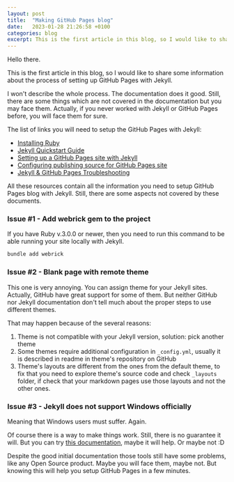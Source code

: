 ```yaml
---
layout: post
title:  "Making GitHub Pages blog"
date:   2023-01-28 21:26:58 +0100
categories: blog
excerpt: This is the first article in this blog, so I would like to share some information about the process of setting up GitHub Pages with Jekyll.
---
```


Hello there.

This is the first article in this blog, so I would like to share 
some information about the process 
of setting up GitHub Pages with Jekyll.

I won't describe the whole process. The documentation does it good.
Still, there are some things which are not covered in the documentation
but you may face them. Actually, if you never worked with Jekyll or
GitHub Pages before, you will face them for sure. 

The list of links you will need to setup the GitHub Pages with Jekyll:

- [Installing Ruby][installing-ruby]
- [Jekyll Quickstart Guide][jekyll-docs]
- [Setting up a GitHub Pages site with Jekyll][jekyll-ghp-setup-doc]
- [Configuring publishing source for GitHub Pages site][ghp-publishing-source]
- [Jekyll & GitHub Pages Troubleshooting][ghp-troubleshooting]

All these resources contain all the information you need to setup GitHub Pages blog with Jekyll.
Still, there are some aspects not covered by these documents.

### Issue #1 - Add webrick gem to the project

If you have Ruby v.3.0.0 or newer, then you need to run this command to be able
running your site locally with Jekyll.

```ruby
bundle add webrick
```

### Issue #2 - Blank page with remote theme

This one is very annoying. You can assign theme for your Jekyll sites. 
Actually, GitHub have great support for some of them. But neither GitHub nor Jekyll
documentation don't tell much about the proper steps to use different themes.

That may happen because of the several reasons:
1. Theme is not compatible with your Jekyll version, solution: pick another theme
2. Some themes require additional configuration in `_config.yml`, usually it is described in readme in theme's repository on GitHub
3. Theme's layouts are different from the ones from the default theme, 
to fix that you need to explore theme's source code and check `_layouts` folder,
if check that your markdown pages use those layouts and not the other ones.

### Issue #3 - Jekyll does not support Windows officially

Meaning that Windows users must suffer. Again.

Of course there is a way to make things work. Still, there is no guarantee it will.
But you can try [this documentation][jekyll-win], maybe it will help. Or maybe not :D

Despite the good initial documentation those tools still have some problems, like any Open Source product.
Maybe you will face them, maybe not. But knowing this will help you setup GitHub Pages in
a few minutes. 


[installing-ruby]: https://www.ruby-lang.org/en/documentation/installation/
[jekyll-ghp-setup-doc]:   https://docs.github.com/en/pages/setting-up-a-github-pages-site-with-jekyll
[ghp-publishing-source]: https://docs.github.com/en/pages/getting-started-with-github-pages/configuring-a-publishing-source-for-your-github-pages-site
[ghp-troubleshooting]: https://docs.github.com/en/pages/setting-up-a-github-pages-site-with-jekyll/troubleshooting-jekyll-build-errors-for-github-pages-sites
[jekyll-docs]: https://jekyllrb.com/docs/home
[jekyll-win]: https://jekyllrb.com/docs/installation/windows/
